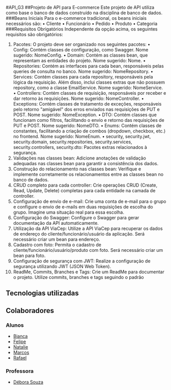 #API_G3
##Projeto de API para E-commerce
Este projeto de API utiliza como base o banco de dados construído na disciplina de banco de dados.
###Beans Iniciais
Para o e-commerce tradicional, os beans iniciais necessários são:
•	Cliente
•	Funcionário
•	Pedido
•	Produto
•	Categoria
###Requisitos Obrigatórios
Independente da opção acima, os seguintes requisitos são obrigatórios:
1.	Pacotes: O projeto deve ser organizado nos seguintes pacotes:
•	Config: Contém classes de configuração, como Swagger. Nome sugerido: NomeConfig.
•	Domain: Contém as classes bean, que representam as entidades do projeto. Nome sugerido: Nome.
•	Repositories: Contém as interfaces para cada bean, responsáveis pelas queries de consulta no banco. Nome sugerido: NomeRepository.
•	Services: Contém classes para cada repository, responsáveis pela lógica da requisição. Além disso, inclui classes extras que não possuem repository, como a classe EmailService. Nome sugerido: NomeService.
•	Controllers: Contém classes de requisição, responsáveis por receber e dar retorno às requisições. Nome sugerido: NomeController.
•	Exceptions: Contém classes de tratamento de exceções, responsáveis pelo retorno "amigável" dos erros enviados nas requisições de PUT e POST. Nome sugerido: NomeException.
•	DTO: Contém classes que funcionam como filtros, facilitando o envio e retorno das requisições de PUT e POST. Nome sugerido: NomeDTO.
•	Enums: Contém classes de constantes, facilitando a criação de combos (dropdown, checkbox, etc.) no frontend. Nome sugerido: NomeEnum.
•	security, security.jwt, security.domain, security.repositories, security.services, security.controllers, security.dto: Pacotes extras relacionados à segurança.
2.	Validações nas classes bean: Adicione anotações de validação adequadas nas classes bean para garantir a consistência dos dados.
3.	Construção do relacionamento nas classes bean: Verifique e implemente corretamente os relacionamentos entre as classes bean no banco de dados.
4.	CRUD completo para cada controller: Crie operações CRUD (Create, Read, Update, Delete) completas para cada entidade na camada de controller.
5.	Configuração de envio de e-mail: Crie uma conta de e-mail para o grupo e configure o envio de e-mails em duas requisições de escolha do grupo. Imagine uma situação real para essa escolha.
6.	Configuração do Swagger: Configure o Swagger para gerar documentação da API automaticamente.
7.	Utilização da API ViaCep: Utilize a API ViaCep para recuperar os dados de endereço do cliente/funcionário/usuário da aplicação. Será necessário criar um bean para endereço.
8.	Cadastro com foto: Permita o cadastro de cliente/funcionário/usuário/produto com foto. Será necessário criar um bean para foto.
9.	Configuração de segurança com JWT: Realize a configuração de segurança utilizando JWT (JSON Web Token).
10.	ReadMe, Commits, Branches e Tags: Crie um ReadMe para documentar o projeto. Utilize commits, branches e tags seguindo o padrão

## Tecnologias utilizadas

## Colaboradores
### Alunos
* [Bianca](https://github.com/Bianca-Gall)
* [Felipe](https://github.com/Felipe-Rubino)
* [Natalie](https://github.com/crznatalie/crznatalie)
* [Marcos](https://github.com/MarcosHBritto) 
* [Rafael](https://github.com/RafaelCarvalho90)

### Professora

* [Débora Souza](https://github.com/DebySouza)
